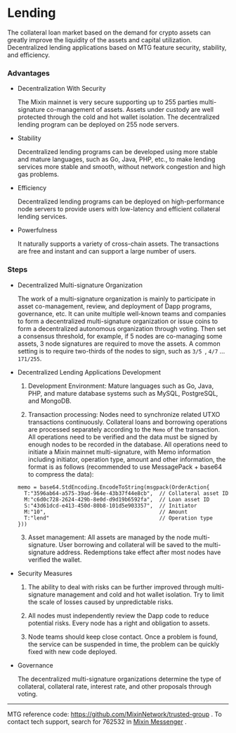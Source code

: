 # Lending

The collateral loan market based on the demand for crypto assets can greatly improve the liquidity of the assets and capital utilization.  Decentralized lending applications based on MTG feature security, stability, and efficiency.

### Advantages

- Decentralization With Security
  
  The Mixin mainnet is very secure supporting up to 255 parties multi-signature co-management of assets. Assets under custody are well protected through the cold and hot wallet isolation. The decentralized lending program can be deployed on 255 node servers.

- Stability 
  
  Decentralized lending programs can be developed using more stable and mature languages, such as Go, Java, PHP, etc., to make lending services more stable and smooth, without network congestion and high gas problems.

- Efficiency
  
  Decentralized lending programs can be deployed on high-performance node servers to provide users with low-latency and efficient collateral lending services.

- Powerfulness

  It naturally supports a variety of cross-chain assets. The transactions are free and instant and can support a large number of users.

### Steps

- Decentralized Multi-signature Organization

  The work of a multi-signature organization is mainly to participate in asset co-management, review, and deployment of Dapp programs, governance, etc. It can unite multiple well-known teams and companies to form a decentralized multi-signature organization or issue coins to form a decentralized autonomous organization through voting. Then set a consensus threshold, for example, if 5 nodes are co-managing some assets, 3 node signatures are required to move the assets. A common setting is to require two-thirds of the nodes to sign, such as `3/5 `, `4/7` ... `171/255`.

- Decentralized Lending Applications Development
  
  1. Development Environment: Mature languages such as Go, Java, PHP, and mature database systems such as MySQL, PostgreSQL, and MongoDB.

  2. Transaction processing: Nodes need to synchronize related UTXO transactions continuously. Collateral loans and borrowing operations are processed separately according to the `Memo` of the transaction. All operations need to be verified and the data must be signed by enough nodes to be recorded in the database. All operations need to initiate a Mixin mainnet multi-signature, with Memo information including initiator, operation type, amount and other information, the format is as follows (recommended to use MessagePack + base64 to compress the data):

  ```golang
  memo = base64.StdEncoding.EncodeToString(msgpack(OrderAction{
    T:"3596ab64-a575-39ad-964e-43b37f44e8cb",  // Collateral asset ID
    M:"c6d0c728-2624-429b-8e0d-d9d19b6592fa",  // Loan asset ID
    S:"43d61dcd-e413-450d-80b8-101d5e903357",  // Initiator
    M:"10",                                    // Amount
    T:"lend"                                   // Operation type
  }))
  ```

  3. Asset management: All assets are managed by the node multi-signature. User borrowing and collateral will be saved to the multi-signature address. Redemptions take effect after most nodes have verified the wallet.

- Security Measures

  1. The ability to deal with risks can be further improved through multi-signature management and cold and hot wallet isolation. Try to limit the scale of losses caused by unpredictable risks.

  2. All nodes must independently review the Dapp code to reduce potential risks. Every node has a right and obligation to assets.

  3. Node teams should keep close contact. Once a problem is found, the service can be suspended in time, the problem can be quickly fixed with new code deployed.

- Governance

  The decentralized multi-signature organizations determine the type of collateral, collateral rate, interest rate, and other proposals through voting.


---
MTG reference code: https://github.com/MixinNetwork/trusted-group . To contact tech support, search for 762532 in [Mixin Messenger](https://w3c.group/c/1609251387450619) .
